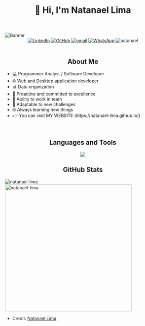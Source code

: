 <body>
    <header>
         <div align="center"><h1 align="center">👋 Hi, I'm Natanael Lima</h1></div>
    </header>
    <img src="https://i.postimg.cc/8CCf3Rwz/banner-github-3.png" alt="Banner" class="banner">
    <div align=center>
        <a href="https://www.linkedin.com/in/natanael-ever-lima-gutierrez-9bb695259/"><img src="https://img.shields.io/badge/Linkedin-0077b5?style=flat&logo=linkedin" alt="LinkedIn" /></a>
        <a href="https://github.com/natanael-lima"><img src="https://img.shields.io/badge/GitHub-214A57?style=flat&logo=github&logoColor=white" alt="GitHub" /></a>
        <a href="natanael.lima.dev@gmail.com"><img src="https://img.shields.io/badge/Gmail-C52943?style=flat&logo=gmail&logoColor=white" alt="gmail" /></a>
        <a href="https://api.whatsapp.com/send?phone=5493884670317"><img src="https://img.shields.io/badge/Contact-255525?style=flat&logo=whatsapp&logoColor=white" alt="WhatsApp" /></a>
        <a> <img src="https://komarev.com/ghpvc/?username=natanael-lima&label=Profile%20views&color=ba0bea&style=flat" alt="natanael" /> </a>
    </div>
    <div align=left>
        <br>
   <h2 align="center">About Me</h2>
               <ul>
                   <li>💻 Programmer Analyst / Software Developer</li>
                   <li>🌐 Web and Desktop application developer</li>
                   <li>📊 Data organization</li>
                   <li>🚀 Proactive and committed to excellence</li>
                   <li>🤝 Ability to work in team</li>
                   <li>🔧 Adaptable to new challenges</li>
                   <li>🤓 Always learning new things</li>
                   <li>👉 You can visit MY WEBSITE (https://natanael-lima.github.io/) </li>
               </ul>
            <br>
<h2 align="center">Languages and Tools</h2>
<p align="center">
  <a href="https://skillicons.dev">
    <img src="https://skillicons.dev/icons?i=java,cs,ts,js,html,css,spring,dotnet,angular,bootstrap,nodejs,maven,hibernate,mysql,mongodb,github,gitlab,git,docker,postman,visualstudio,vscode,linux,windows&theme=dark&perline=6" />
  </a>
</p>

<!--
<h2 align="center">Languages and Tools</h2>
<p align="center">
<markdown-accessiblity-table>
  <table>
    <tr>
      <td align="center"  width="96">
        <img src="https://cdn.jsdelivr.net/gh/devicons/devicon@latest/icons/java/java-original.svg" alt="java" width="45" height="45"/>
        <br/>Java
      </td>
      <td align="center" width="96">
        <img src="https://www.svgrepo.com/show/452184/csharp.svg" alt="csharp" width="42" height="40"/>
        <br/>C#
      </td>
      <td align="center" width="96">
        <img src="https://cdn.jsdelivr.net/gh/devicons/devicon@latest/icons/typescript/typescript-original.svg" alt="typescript" width="35" height="35"/>
        <br/>TypeScript
      </td>
      <td align="center"  width="96">
        <img src="https://cdn.jsdelivr.net/gh/devicons/devicon@latest/icons/css3/css3-original.svg" alt="css" width="37" height="37"/>
        <br/>CSS
      </td>
      <td align="center"  width="96">
        <img src="https://cdn.jsdelivr.net/gh/devicons/devicon@latest/icons/html5/html5-original.svg" alt="html" width="37" height="37"/>
        <br/>HTML
      </td>
      <td align="center">
        <img src="https://cdn.jsdelivr.net/gh/devicons/devicon@latest/icons/spring/spring-original.svg" alt="spring" width="35" height="35"/>
        <br/>Spring
      </td>
      <td align="center" width="96">
        <img src="https://www.svgrepo.com/show/452156/angular.svg" alt="angular" width="43" height="43"/>
        <br/>Angular
      </td>
      <td align="center" width="96">
        <img src="https://img.icons8.com/color/48/thymeleaf.png" alt="thymeleaf" width="43" height="43"/>
        <br/>Thymeleaf
      </td>
      <td align="center" width="96">
        <img src="https://img.icons8.com/color/48/bootstrap--v2.png" alt="bootstrap" width="43" height="43"/>
        <br/>Bootstrap
      </td>
      <td align="center" width="96">
        <img src="https://cdn.jsdelivr.net/gh/devicons/devicon@latest/icons/nodejs/nodejs-original.svg" alt="nodejs" width="35" height="35"/>
        <br/>Node.js
      </td>
    </tr>
    <tr>
      <td align="center" width="96">
        <img src="https://upload.wikimedia.org/wikipedia/commons/thumb/7/7d/Microsoft_.NET_logo.svg/456px-Microsoft_.NET_logo.svg.png" alt=".net" width="36" height="36"/>
        <br/>.NET
      </td>
      <td align="center" width="96">
        <img src="https://img.icons8.com/fluency/48/my-sql.png" alt="mysql" width="50" height="50"/>
        <br/>MySQL
      </td>
      <td align="center" width="96">
        <img src="https://img.icons8.com/color/48/mongodb.png" alt="mongodb" width="44" height="44"/>
        <br/>MongoDB
      </td>
      <td align="center" width="96">
        <img src="https://img.icons8.com/color/48/microsoft-sql-server.png" alt="sqlserver" width="44" height="44"/>
        <br/>SQL Server
      </td>
      <td align="center" width="96">
        <img src="https://img.icons8.com/color-glass/48/github--v1.png" alt="github" width="42" height="40"/>
        <br/>GitHub
      </td>
      <td align="center" width="96">
        <img src="https://cdn.jsdelivr.net/gh/devicons/devicon@latest/icons/git/git-original.svg" alt="git" width="38" height="38"/>
        <br/>Git
      </td>
      <td align="center" width="96">
        <img src="https://www.svgrepo.com/show/373829/maven.svg" alt="maven" width="40" height="40"/>
        <br/>Maven
      </td>
      <td align="center" width="96">
        <img src="https://www.svgrepo.com/show/452192/docker.svg" alt="docker" width="40" height="40"/>
        <br/>Docker
      </td>
      <td align="center" width="96">
        <img src="https://cdn.jsdelivr.net/gh/devicons/devicon@latest/icons/trello/trello-plain.svg" alt="trello" width="37" height="37"/>
        <br/>Trello
      </td>
      <td></td>
    </tr>
  </table>
</markdown-accessiblity-table>
</p>-->
 <h2 align="center">GitHub Stats</h2>
    <p>
    <img align="left" src="https://github-readme-stats.vercel.app/api/top-langs?username=natanael-lima&show_icons=true&locale=en&layout=compact" alt="natanael-lima" />
    </p>
    <p>&nbsp;
    <img align="center" src="https://github-readme-stats.vercel.app/api?username=natanael-lima&show_icons=true&locale=en" alt="natanael-lima" width="410" />
    </p>
    
</body>

* Credit: [Natanael Lima](https://github.com/natanael-lima)

